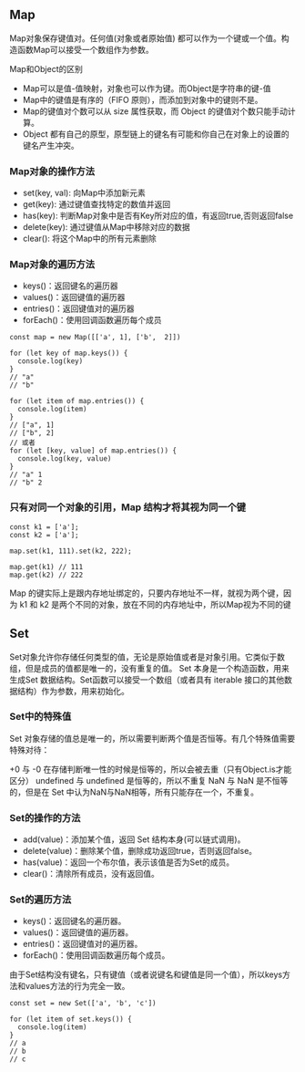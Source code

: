##  Map

Map对象保存键值对。任何值(对象或者原始值) 都可以作为一个键或一个值。构造函数Map可以接受一个数组作为参数。

Map和Object的区别
- Map可以是值-值映射，对象也可以作为键。而Object是字符串的键-值
- Map中的键值是有序的（FIFO 原则），而添加到对象中的键则不是。
- Map的键值对个数可以从 size 属性获取，而 Object 的键值对个数只能手动计算。
- Object 都有自己的原型，原型链上的键名有可能和你自己在对象上的设置的键名产生冲突。

### Map对象的操作方法

- set(key, val): 向Map中添加新元素
- get(key): 通过键值查找特定的数值并返回
- has(key): 判断Map对象中是否有Key所对应的值，有返回true,否则返回false
- delete(key): 通过键值从Map中移除对应的数据
- clear(): 将这个Map中的所有元素删除

### Map对象的遍历方法

- keys()：返回键名的遍历器
- values()：返回键值的遍历器
- entries()：返回键值对的遍历器
- forEach()：使用回调函数遍历每个成员

```tsx
const map = new Map([['a', 1], ['b',  2]])

for (let key of map.keys()) {
  console.log(key)
}
// "a"
// "b"

for (let item of map.entries()) {
  console.log(item)
}
// ["a", 1]
// ["b", 2]
// 或者
for (let [key, value] of map.entries()) {
  console.log(key, value)
}
// "a" 1
// "b" 2
```

### 只有对同一个对象的引用，Map 结构才将其视为同一个键

```tsx
const k1 = ['a'];
const k2 = ['a'];

map.set(k1, 111).set(k2, 222);

map.get(k1) // 111
map.get(k2) // 222
```
Map 的键实际上是跟内存地址绑定的，只要内存地址不一样，就视为两个键，因为 k1 和 k2 是两个不同的对象，放在不同的内存地址中，所以Map视为不同的键

## Set

Set对象允许你存储任何类型的值，无论是原始值或者是对象引用。它类似于数组，但是成员的值都是唯一的，没有重复的值。
Set 本身是一个构造函数，用来生成Set 数据结构。Set函数可以接受一个数组（或者具有 iterable 接口的其他数据结构）作为参数，用来初始化。

### Set中的特殊值

Set 对象存储的值总是唯一的，所以需要判断两个值是否恒等。有几个特殊值需要特殊对待：

+0 与 -0 在存储判断唯一性的时候是恒等的，所以会被去重（只有Object.is才能区分）
undefined 与 undefined 是恒等的，所以不重复
NaN 与 NaN 是不恒等的，但是在 Set 中认为NaN与NaN相等，所有只能存在一个，不重复。

### Set的操作的方法

- add(value)：添加某个值，返回 Set 结构本身(可以链式调用)。
- delete(value)：删除某个值，删除成功返回true，否则返回false。
- has(value)：返回一个布尔值，表示该值是否为Set的成员。
- clear()：清除所有成员，没有返回值。

### Set的遍历方法

- keys()：返回键名的遍历器。
- values()：返回键值的遍历器。
- entries()：返回键值对的遍历器。
- forEach()：使用回调函数遍历每个成员。

由于Set结构没有键名，只有键值（或者说键名和键值是同一个值），所以keys方法和values方法的行为完全一致。

```tsx
const set = new Set(['a', 'b', 'c'])

for (let item of set.keys()) {
  console.log(item)
}
// a
// b
// c
```